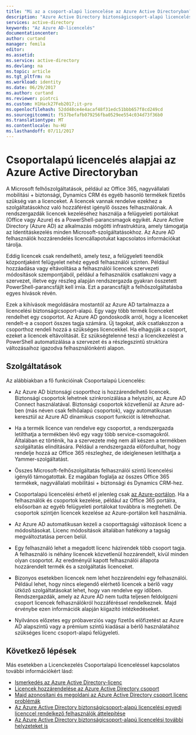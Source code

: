 ```yaml
---
title: "Mi az a csoport-alapú licencelése az Azure Active Directoryban? | Microsoft Docs"
description: "Azure Active Directory biztonságicsoport-alapú licencelési, hogyan működik és ajánlott eljárások leírása"
services: active-directory
keywords: "Az Azure AD-licencelés"
documentationcenter: 
author: curtand
manager: femila
editor: 
ms.assetid: 
ms.service: active-directory
ms.devlang: na
ms.topic: article
ms.tgt_pltfrm: na
ms.workload: identity
ms.date: 06/29/2017
ms.author: curtand
ms.reviewer: piotrci
ms.custom: H1Hack27Feb2017;it-pro
ms.openlocfilehash: 52dd48ce4e4acaf48f31edc51bbb657f8cd249cd
ms.sourcegitcommit: f537befafb079256fba0529ee554c034d73f36b0
ms.translationtype: MT
ms.contentlocale: hu-HU
ms.lasthandoff: 07/11/2017
---
```

# <a name="group-based-licensing-basics-in-azure-active-directory"></a>Csoportalapú licencelés alapjai az Azure Active Directoryban

A Microsoft felhőszolgáltatások, például az Office 365, nagyvállalati mobilitási + biztonsági, Dynamics CRM és egyéb hasonló termékek fizetős szükség van a licenceket. A licencek vannak rendelve ezekhez a szolgáltatásokhoz való hozzáférést igénylő összes felhasználónak. A rendszergazdák licencek kezeléséhez használja a felügyeleti portálokat (Office vagy Azure) és a PowerShell-parancsmagok egyikét. Azure Active Directory (Azure AD) az alkalmazás mögötti infrastruktúra, amely támogatja az Identitáskezelés minden Microsoft-szolgáltatásokhoz. Az Azure AD felhasználók hozzárendelés licencállapotukat kapcsolatos információkat tárolja.

Eddig licencek csak rendelhető, amely tesz, a felügyeleti teendők központjaként felügyelet nehéz egyedi felhasználói szinten. Például hozzáadása vagy eltávolítása a felhasználói licencek szervezeti módosítások szempontjából, például a felhasználók csatlakozni vagy a szervezet, illetve egy részleg alapján rendszergazda gyakran összetett PowerShell-parancsfájlt kell írnia. Ezt a parancsfájlt a felhőszolgáltatásba egyes hívások révén.

Ezek a kihívások megoldására mostantól az Azure AD tartalmazza a licencelési biztonságicsoport-alapú. Egy vagy több termék licenceket rendelhet egy csoportot. Az Azure AD gondoskodik arról, hogy a licenceket rendelt-e a csoport összes tagja számára. Új tagokat, akik csatlakozzon a csoporthoz rendeli hozzá a szükséges licencekkel. Ha elhagyják a csoport, ezeket a licencek eltávolítását. Ez szükségtelenné teszi a licenckezelést a PowerShell automatizálása a szervezet és a részlegszintű struktúra változásaihoz igazodva felhasználónkénti alapon.

## <a name="features"></a>Szolgáltatások

Az alábbiakban a fő funkcióinak Csoportalapú Licencelés:

- Az Azure AD biztonsági csoporthoz is hozzárendelhető licencek. Biztonsági csoportok lehetnek szinkronizálása a helyszíni, az Azure AD Connect használatával. Biztonsági csoportok közvetlenül az Azure ad-ben (más néven csak felhőalapú csoportok), vagy automatikusan keresztül az Azure AD dinamikus csoport funkciót is létrehozhat.

- Ha a termék licence van rendelve egy csoportot, a rendszergazda letilthatja a termékben lévő egy vagy több service-csomagokról. Általában ez történik, ha a szervezete még nem áll készen a termékben szolgáltatás elindítására. Például a rendszergazda előfordulhat, hogy rendelje hozzá az Office 365 részleghez, de ideiglenesen letilthatja a Yammer-szolgáltatást.

- Összes Microsoft-felhőszolgáltatás felhasználói szintű licencelési igénylő támogatottak. Ez magában foglalja az összes Office 365 termékek, nagyvállalati mobilitási + biztonsági és Dynamics CRM-hez.

- Csoportalapú licencelési érhető el jelenleg csak [az Azure-portálon](https://portal.azure.com). Ha a felhasználók és csoportok kezelése, például az Office 365 portálra, elsősorban az egyéb felügyeleti portálokat továbbra is megteheti. De csoportok szintjén licencek kezelése az Azure-portálon kell használnia.

- Az Azure AD automatikusan kezeli a csoporttagsági változások licenc a módosításokat. Licenc módosítások általában hatékony a tagság megváltoztatása percen belül.

- Egy felhasználó lehet a megadott licenc házirendek több csoport tagja. A felhasználó is néhány licencek közvetlenül hozzárendelt, kívül minden olyan csoportot. Az eredményül kapott felhasználói állapota hozzárendelt termék és a szolgáltatás licenceket.

- Bizonyos esetekben licencek nem lehet hozzárendelni egy felhasználói. Például lehet, hogy nincs elegendő elérhető licencek a bérlő vagy ütköző szolgáltatásokat lehet, hogy van rendelve egy időben. Rendszergazdák, amely az Azure AD nem tudta teljesen feldolgozni csoport licencek felhasználókról hozzáféréssel rendelkeznek. Majd érvénybe ezen információk alapján kiigazító intézkedéseket.

- Nyilvános előzetes egy próbaverziós vagy fizetős előfizetést az Azure AD alapszintű vagy a prémium szintű kiadásai a bérlő használatához szükséges licenc csoport-alapú felügyeleti.

## <a name="next-steps"></a>Következő lépések

Más esetekben a Licenckezelés Csoportalapú licenceléssel kapcsolatos további információkért lásd:

* [Ismerkedés az Azure Active Directory-licenc](active-directory-licensing-get-started-azure-portal.md)
* [Licencek hozzárendelése az Azure Active Directory csoport](active-directory-licensing-group-assignment-azure-portal.md)
* [Majd azonosítani és megoldani az Azure Active Directory csoport licenc problémák](active-directory-licensing-group-problem-resolution-azure-portal.md)
* [Az Azure Active Directory biztonságicsoport-alapú licencelési egyedi licenccel rendelkező felhasználók áttelepítése](active-directory-licensing-group-migration-azure-portal.md)
* [Az Azure Active Directory biztonságicsoport-alapú licencelési további helyzeteket is](active-directory-licensing-group-advanced.md)
